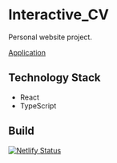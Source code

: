 # Interactive_CV

Personal website project.

[Application](https://piotr-kajka.netlify.app/)

## Technology Stack
* React
* TypeScript

## Build
[![Netlify Status](https://api.netlify.com/api/v1/badges/8dfca6dc-1000-4414-86f7-7349eb070b22/deploy-status)](https://app.netlify.com/sites/piotr-kajka/deploys)